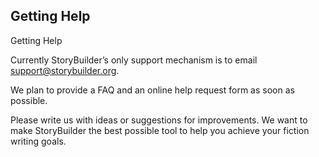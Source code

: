 ## Getting Help ##
Getting Help <br/>

Currently StoryBuilder’s only support mechanism is to email support@storybuilder.org. <br/>

We plan to provide a FAQ and an online help request form as soon as possible. <br/>

Please write us with ideas or suggestions for improvements.  We want to make StoryBuilder the best possible tool to help you achieve your fiction writing goals. <br/>

